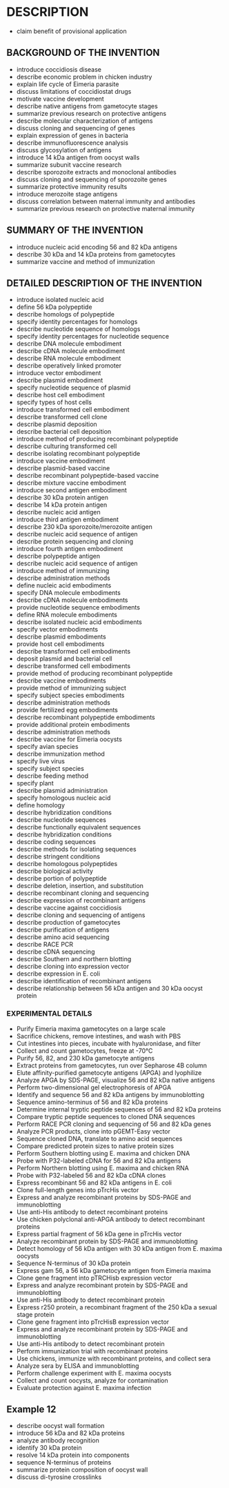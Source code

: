 # DESCRIPTION

- claim benefit of provisional application

## BACKGROUND OF THE INVENTION

- introduce coccidiosis disease
- describe economic problem in chicken industry
- explain life cycle of Eimeria parasite
- discuss limitations of coccidiostat drugs
- motivate vaccine development
- describe native antigens from gametocyte stages
- summarize previous research on protective antigens
- describe molecular characterization of antigens
- discuss cloning and sequencing of genes
- explain expression of genes in bacteria
- describe immunofluorescence analysis
- discuss glycosylation of antigens
- introduce 14 kDa antigen from oocyst walls
- summarize subunit vaccine research
- describe sporozoite extracts and monoclonal antibodies
- discuss cloning and sequencing of sporozoite genes
- summarize protective immunity results
- introduce merozoite stage antigens
- discuss correlation between maternal immunity and antibodies
- summarize previous research on protective maternal immunity

## SUMMARY OF THE INVENTION

- introduce nucleic acid encoding 56 and 82 kDa antigens
- describe 30 kDa and 14 kDa proteins from gametocytes
- summarize vaccine and method of immunization

## DETAILED DESCRIPTION OF THE INVENTION

- introduce isolated nucleic acid
- define 56 kDa polypeptide
- describe homologs of polypeptide
- specify identity percentages for homologs
- describe nucleotide sequence of homologs
- specify identity percentages for nucleotide sequence
- describe DNA molecule embodiment
- describe cDNA molecule embodiment
- describe RNA molecule embodiment
- describe operatively linked promoter
- introduce vector embodiment
- describe plasmid embodiment
- specify nucleotide sequence of plasmid
- describe host cell embodiment
- specify types of host cells
- introduce transformed cell embodiment
- describe transformed cell clone
- describe plasmid deposition
- describe bacterial cell deposition
- introduce method of producing recombinant polypeptide
- describe culturing transformed cell
- describe isolating recombinant polypeptide
- introduce vaccine embodiment
- describe plasmid-based vaccine
- describe recombinant polypeptide-based vaccine
- describe mixture vaccine embodiment
- introduce second antigen embodiment
- describe 30 kDa protein antigen
- describe 14 kDa protein antigen
- describe nucleic acid antigen
- introduce third antigen embodiment
- describe 230 kDa sporozoite/merozoite antigen
- describe nucleic acid sequence of antigen
- describe protein sequencing and cloning
- introduce fourth antigen embodiment
- describe polypeptide antigen
- describe nucleic acid sequence of antigen
- introduce method of immunizing
- describe administration methods
- define nucleic acid embodiments
- specify DNA molecule embodiments
- describe cDNA molecule embodiments
- provide nucleotide sequence embodiments
- define RNA molecule embodiments
- describe isolated nucleic acid embodiments
- specify vector embodiments
- describe plasmid embodiments
- provide host cell embodiments
- describe transformed cell embodiments
- deposit plasmid and bacterial cell
- describe transformed cell embodiments
- provide method of producing recombinant polypeptide
- describe vaccine embodiments
- provide method of immunizing subject
- specify subject species embodiments
- describe administration methods
- provide fertilized egg embodiments
- describe recombinant polypeptide embodiments
- provide additional protein embodiments
- describe administration methods
- describe vaccine for Eimeria oocysts
- specify avian species
- describe immunization method
- specify live virus
- specify subject species
- describe feeding method
- specify plant
- describe plasmid administration
- specify homologous nucleic acid
- define homology
- describe hybridization conditions
- describe nucleotide sequences
- describe functionally equivalent sequences
- describe hybridization conditions
- describe coding sequences
- describe methods for isolating sequences
- describe stringent conditions
- describe homologous polypeptides
- describe biological activity
- describe portion of polypeptide
- describe deletion, insertion, and substitution
- describe recombinant cloning and sequencing
- describe expression of recombinant antigens
- describe vaccine against coccidiosis
- describe cloning and sequencing of antigens
- describe production of gametocytes
- describe purification of antigens
- describe amino acid sequencing
- describe RACE PCR
- describe cDNA sequencing
- describe Southern and northern blotting
- describe cloning into expression vector
- describe expression in E. coli
- describe identification of recombinant antigens
- describe relationship between 56 kDa antigen and 30 kDa oocyst protein

### EXPERIMENTAL DETAILS

- Purify Eimeria maxima gametocytes on a large scale
- Sacrifice chickens, remove intestines, and wash with PBS
- Cut intestines into pieces, incubate with hyaluronidase, and filter
- Collect and count gametocytes, freeze at -70°C
- Purify 56, 82, and 230 kDa gametocyte antigens
- Extract proteins from gametocytes, run over Sepharose 4B column
- Elute affinity-purified gametocyte antigens (APGA) and lyophilize
- Analyze APGA by SDS-PAGE, visualize 56 and 82 kDa native antigens
- Perform two-dimensional gel electrophoresis of APGA
- Identify and sequence 56 and 82 kDa antigens by immunoblotting
- Sequence amino-terminus of 56 and 82 kDa proteins
- Determine internal tryptic peptide sequences of 56 and 82 kDa proteins
- Compare tryptic peptide sequences to cloned DNA sequences
- Perform RACE PCR cloning and sequencing of 56 and 82 kDa genes
- Analyze PCR products, clone into pGEMT-Easy vector
- Sequence cloned DNA, translate to amino acid sequences
- Compare predicted protein sizes to native protein sizes
- Perform Southern blotting using E. maxima and chicken DNA
- Probe with P32-labeled cDNA for 56 and 82 kDa antigens
- Perform Northern blotting using E. maxima and chicken RNA
- Probe with P32-labeled 56 and 82 kDa cDNA clones
- Express recombinant 56 and 82 kDa antigens in E. coli
- Clone full-length genes into pTrcHis vector
- Express and analyze recombinant proteins by SDS-PAGE and immunoblotting
- Use anti-His antibody to detect recombinant proteins
- Use chicken polyclonal anti-APGA antibody to detect recombinant proteins
- Express partial fragment of 56 kDa gene in pTrcHis vector
- Analyze recombinant protein by SDS-PAGE and immunoblotting
- Detect homology of 56 kDa antigen with 30 kDa antigen from E. maxima oocysts
- Sequence N-terminus of 30 kDa protein
- Express gam 56, a 56 kDa gametocyte antigen from Eimeria maxima
- Clone gene fragment into pTRCHisb expression vector
- Express and analyze recombinant protein by SDS-PAGE and immunoblotting
- Use anti-His antibody to detect recombinant protein
- Express r250 protein, a recombinant fragment of the 250 kDa a sexual stage protein
- Clone gene fragment into pTrcHisB expression vector
- Express and analyze recombinant protein by SDS-PAGE and immunoblotting
- Use anti-His antibody to detect recombinant protein
- Perform immunization trial with recombinant proteins
- Use chickens, immunize with recombinant proteins, and collect sera
- Analyze sera by ELISA and immunoblotting
- Perform challenge experiment with E. maxima oocysts
- Collect and count oocysts, analyze for contamination
- Evaluate protection against E. maxima infection

## Example 12

- describe oocyst wall formation
- introduce 56 kDa and 82 kDa proteins
- analyze antibody recognition
- identify 30 kDa protein
- resolve 14 kDa protein into components
- sequence N-terminus of proteins
- summarize protein composition of oocyst wall
- discuss di-tyrosine crosslinks

